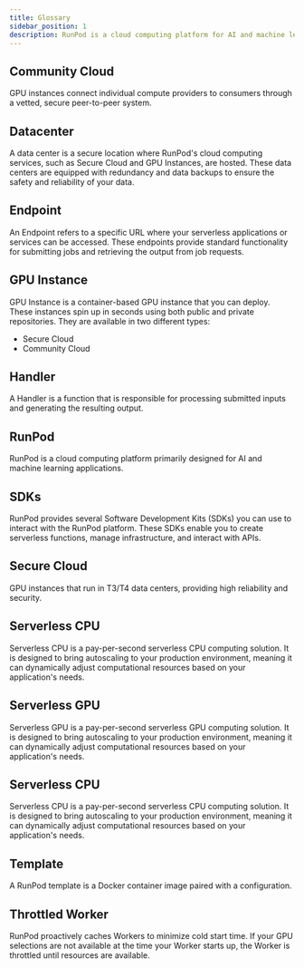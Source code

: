 ```yaml
---
title: Glossary
sidebar_position: 1
description: RunPod is a cloud computing platform for AI and machine learning applications, offering GPU and CPU instances, serverless computing, and SDKs for seamless integration.
---
```


## Community Cloud

GPU instances connect individual compute providers to consumers through a vetted, secure peer-to-peer system.

## Datacenter

A data center is a secure location where RunPod's cloud computing services, such as Secure Cloud and GPU Instances, are hosted. These data centers are equipped with redundancy and data backups to ensure the safety and reliability of your data.

## Endpoint

An Endpoint refers to a specific URL where your serverless applications or services can be accessed. These endpoints provide standard functionality for submitting jobs and retrieving the output from job requests.

## GPU Instance

GPU Instance is a container-based GPU instance that you can deploy.
These instances spin up in seconds using both public and private repositories.
They are available in two different types:

- Secure Cloud
- Community Cloud

## Handler

A Handler is a function that is responsible for processing submitted inputs and generating the resulting output.

## RunPod

RunPod is a cloud computing platform primarily designed for AI and machine learning applications.

## SDKs

RunPod provides several Software Development Kits (SDKs) you can use to interact with the RunPod platform.
These SDKs enable you to create serverless functions, manage infrastructure, and interact with APIs.

## Secure Cloud

GPU instances that run in T3/T4 data centers, providing high reliability and security.

## Serverless CPU

Serverless CPU is a pay-per-second serverless CPU computing solution.
It is designed to bring autoscaling to your production environment, meaning it can dynamically adjust computational resources based on your application's needs.

## Serverless GPU

Serverless GPU is a pay-per-second serverless GPU computing solution.
It is designed to bring autoscaling to your production environment, meaning it can dynamically adjust computational resources based on your application's needs.

## Serverless CPU

Serverless CPU is a pay-per-second serverless CPU computing solution. It is designed to bring autoscaling to your production environment, meaning it can dynamically adjust computational resources based on your application's needs.

## Template

A RunPod template is a Docker container image paired with a configuration.

## Throttled Worker

RunPod proactively caches Workers to minimize cold start time. If your GPU selections are not available at the time your Worker starts up, the Worker is throttled until resources are available.
